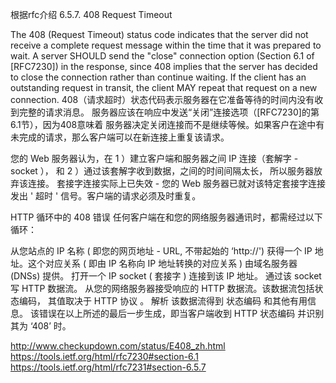 根据rfc介绍
6.5.7.  408 Request Timeout

   The 408 (Request Timeout) status code indicates that the server did
   not receive a complete request message within the time that it was
   prepared to wait.  A server SHOULD send the "close" connection option
   (Section 6.1 of [RFC7230]) in the response, since 408 implies that
   the server has decided to close the connection rather than continue
   waiting.  If the client has an outstanding request in transit, the
   client MAY repeat that request on a new connection.
    408（请求超时）状态代码表示服务器在它准备等待的时间内没有收到完整的请求消息。
    服务器应该在响应中发送“关闭”连接选项（[RFC7230]的第6.1节），因为408意味着
   服务器决定关闭连接而不是继续等候。如果客户在途中有未完成的请求，那么客户端可以在新连接上重复该请求。
   
您的 Web 服务器认为，在 1 ）建立客户端和服务器之间 IP 连接（套解字 - socket ）， 和 2 ）通过该套解字收到数据，之间的时间间隔太长，
所以服务器放弃该连接。 套接字连接实际上已失效 - 您的 Web 服务器已就对该特定套接字连接发出 ' 超时 ' 信号。客户端的请求必须及时重复。

HTTP 循环中的 408 错误
任何客户端在和您的网络服务器通讯时，都需经过以下循环：

从您站点的 IP 名称 ( 即您的网页地址 - URL, 不带起始的 ‘http://') 获得一个 IP 地址。这个对应关系 ( 即由 IP 名称向 IP 地址转换的对应关系 ) 由域名服务器 (DNSs) 提供。
打开一个 IP socket ( 套接字 ) 连接到该 IP 地址。
通过该 socket 写 HTTP 数据流。
从您的网络服务器接受响应的 HTTP 数据流。该数据流包括状态编码， 其值取决于 HTTP 协议 。 解析 该数据流得到 状态编码 和其他有用信息。
该错误在以上所述的最后一步生成，即当客户端收到 HTTP 状态编码 并识别其为 ‘408’ 时。


http://www.checkupdown.com/status/E408_zh.html
https://tools.ietf.org/html/rfc7230#section-6.1
https://tools.ietf.org/html/rfc7231#section-6.5.7
